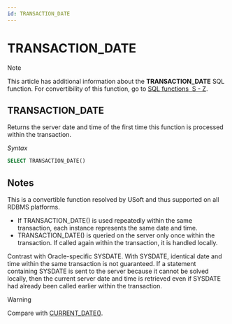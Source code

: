 ```yaml
---
id: TRANSACTION_DATE
---
```


# TRANSACTION_DATE



> [!NOTE]
> This article has additional information about the **TRANSACTION_DATE** SQL function.
> For convertibility of this function, go to [SQL functions  S - Z](/docs/Modeller%20and%20Rules%20Engine/SQL%20functions/SQL%20functions%20SZ.md).

## **TRANSACTION_DATE**

Returns the server date and time of the first time this function is processed within the transaction.

*Syntax*

```sql
SELECT TRANSACTION_DATE()
```

## Notes

This is a convertible function resolved by USoft and thus supported on all RDBMS platforms.

- If TRANSACTION_DATE() is used repeatedly within the same transaction, each instance represents the same date and time.
- TRANSACTION_DATE() is queried on the server only once within the transaction. If called again within the transaction, it is handled locally.

Contrast with Oracle-specific SYSDATE. With SYSDATE, identical date and time within the same transaction is not guaranteed. If a statement containing SYSDATE is sent to the server because it cannot be solved locally, then the current server date and time is retrieved even if SYSDATE had already been called earlier within the transaction.

> [!WARNING]
> Compare with [CURRENT_DATE()](/docs/Modeller%20and%20Rules%20Engine/SQL%20functions/CURRENT_DATE.md).

 